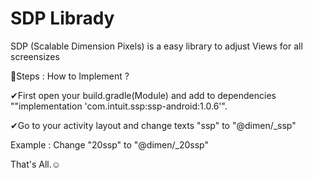 # SDP Librady
 SDP (Scalable Dimension Pixels) is a easy library to adjust Views for all screensizes
 
🎢Steps : How to Implement ?

✔First open your build.gradle(Module) and add to dependencies ""implementation 'com.intuit.ssp:ssp-android:1.0.6'".

✔Go to your activity layout and change texts "ssp" to "@dimen/_ssp"

Example : 
Change "20ssp" to "@dimen/_20ssp"

That's All.☺
